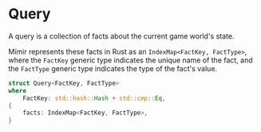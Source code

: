 # Query

A query is a collection of facts about the current game world's state.

Mímir represents these facts in Rust as an `IndexMap<FactKey, FactType>`, where the `FactKey` generic type indicates the unique name of the fact, and the `FactType` generic type indicates the type of the fact's value.

```rs
struct Query<FactKey, FactType>
where
    FactKey: std::hash::Hash + std::cmp::Eq,
{
    facts: IndexMap<FactKey, FactType>,
}